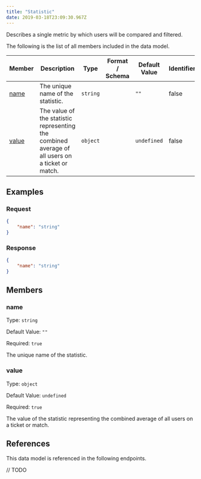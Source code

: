 ```yaml
---
title: "Statistic"
date: 2019-03-18T23:09:30.967Z
---
```


Describes a single metric by which users will be compared and filtered.

The following is the list of all members included in the data model.

| Member            | Description                         | Type | Format / Schema | Default Value | Identifier | Unique | Required |
| ----------------- | ----------------------------------- | ---- | ------ | ------------- | ---------- | ------ | -------- |
| [name](#name) | The unique name of the statistic. | `string` |  | `""` | false | false | true |
| [value](#value) | The value of the statistic representing the combined average of all users on a ticket or match. | `object` |  | `undefined` | false | false | true |

## Examples
### Request

```json
{
    "name": "string"
}
```

### Response

```json
{
    "name": "string"
}
```


## Members

### name

Type: `string`

Default Value: `""`

Required: `true`

The unique name of the statistic.

### value

Type: `object`

Default Value: `undefined`

Required: `true`

The value of the statistic representing the combined average of all users on a ticket or match.

## References

This data model is referenced in the following endpoints.

// TODO